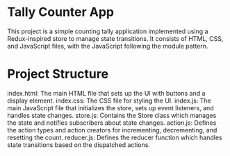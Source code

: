 # Tally Counter App

This project is a simple counting tally application implemented using a Redux-inspired store to manage state transitions. It consists of HTML, CSS, and JavaScript files, with the JavaScript following the module pattern.

# Project Structure

index.html: The main HTML file that sets up the UI with buttons and a display element.
index.css: The CSS file for styling the UI.
index.js: The main JavaScript file that initializes the store, sets up event listeners, and handles state changes.
store.js: Contains the Store class which manages the state and notifies subscribers about state changes.
action.js: Defines the action types and action creators for incrementing, decrementing, and resetting the count.
reducer.js: Defines the reducer function which handles state transitions based on the dispatched actions.
